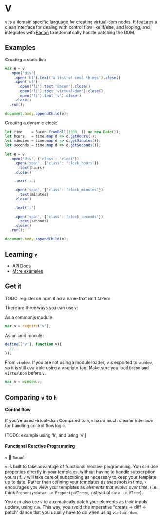 # V

`v` is a domain specific language for creating [virtual-dom](https://github.com/Matt-Esch/virtual-dom) nodes.
It features a clean interface for dealing with control flow like if/else, and looping,
and integrates with [Bacon](https://github.com/baconjs/bacon.js) to automatically handle patching the DOM.


## Examples

Creating a static list:
```javascript
var e = v
  .open('div')
    .open('h1').text('A list of cool things').close()
    .open('ul')
      .open('li').text('Bacon').close()
      .open('li').text('virtual-dom').close()
      .open('li').text('v').close()
    .close()
  .run();

document.body.appendChild(e);
```

Creating a dynamic clock:
```javascript
let time    = Bacon.fromPoll(1000, () => new Date());
let hours   = time.map(d => d.getHours());
let minutes = time.map(d => d.getMinutes());
let seconds = time.map(d => d.getSeconds());

let e = v
  .open('div', {'class': 'clock'})
    .open('span', {'class': 'clock_hours'})
      .text(hours)
    .close()

    .text(':')

    .open('span', {'class': 'clock_minutes'})
      .text(minutes)
    .close()

    .text(':')

    .open('span', {'class': 'clock_seconds'})
      .text(seconds)
    .close()
  .run();

document.body.appendChild(e);
```


## Learning `v`

* [API Docs](docs/api.md)
* [More examples](examples)


## Get it
TODO: register on npm (find a name that isn't taken)

There are three ways you can use `v`:

As a commonjs module
```javascript
var v = require('v');
```

As an amd module:
```javascript
define(['v'], function(v){
  //...
});
```

From `window`. If you are not using a module loader, `v` is exported to `window`, so it is still available using a &lt;script&gt; tag. Make sure you load `Bacon` and `virtualDom` before `v`.
```javascript
var v = window.v;
```


## Comparing `v` to `h`

#### Control flow
If you've used virtual-dom
Compared to `h`, `v` has a much cleaner interface for handling control flow logic.

[TODO: example using 'h', and using 'v']

#### Functional Reactive Programming
`v` 💖 `Bacon`!

`v` is built to take advantage of functional reactive programming.
You can use properties directly in your templates, without having to handle subscription yourself.
`v` will take care of subscribing as necessary to keep your template up to date.
Rather than defining your templates as snapshots in time, `v` encourages you view your templates as *elements that evolve over time*. (i.e. think `Property<data> -> Property<VTree>`, instead of `data -> VTree`).

You can also use `v` to automatically patch your elements as their inputs update, using `run`.
This way, you avoid the imperative "create -> diff -> patch" dance that you usually have to do when using `virtual-dom`.
